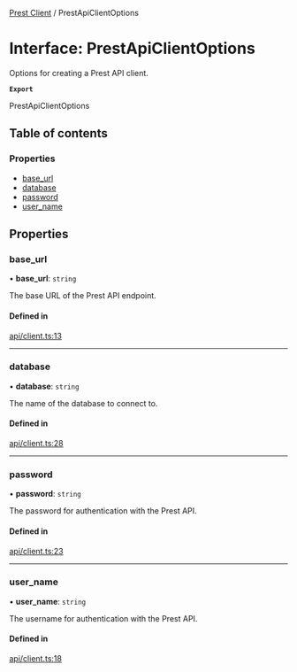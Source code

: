[Prest Client](../README.md) / PrestApiClientOptions

# Interface: PrestApiClientOptions

Options for creating a Prest API client.

**`Export`**

PrestApiClientOptions

## Table of contents

### Properties

- [base\_url](PrestApiClientOptions.md#base_url)
- [database](PrestApiClientOptions.md#database)
- [password](PrestApiClientOptions.md#password)
- [user\_name](PrestApiClientOptions.md#user_name)

## Properties

### base\_url

• **base\_url**: `string`

The base URL of the Prest API endpoint.

#### Defined in

[api/client.ts:13](https://github.com/pgEdge/prest-client/blob/5f4ef38/src/api/client.ts#L13)

___

### database

• **database**: `string`

The name of the database to connect to.

#### Defined in

[api/client.ts:28](https://github.com/pgEdge/prest-client/blob/5f4ef38/src/api/client.ts#L28)

___

### password

• **password**: `string`

The password for authentication with the Prest API.

#### Defined in

[api/client.ts:23](https://github.com/pgEdge/prest-client/blob/5f4ef38/src/api/client.ts#L23)

___

### user\_name

• **user\_name**: `string`

The username for authentication with the Prest API.

#### Defined in

[api/client.ts:18](https://github.com/pgEdge/prest-client/blob/5f4ef38/src/api/client.ts#L18)
